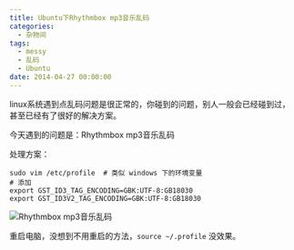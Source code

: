 ```yaml
---
title: Ubuntu下Rhythmbox mp3音乐乱码
categories:
  - 杂物间
tags:
  - messy
  - 乱码
  - Ubuntu
date: 2014-04-27 00:00:00
---
```



linux系统遇到点乱码问题是很正常的，你碰到的问题，别人一般会已经碰到过，甚至已经有了很好的解决方案。

今天遇到的问题是：Rhythmbox mp3音乐乱码

处理方案：

    sudo vim /etc/profile  # 类似 windows 下的环境变量
    # 添加
    export GST_ID3_TAG_ENCODING=GBK:UTF-8:GB18030
    export GST_ID3V2_TAG_ENCODING=GBK:UTF-8:GB18030
    
![Rhythmbox mp3音乐乱码](https://cdn.jsdelivr.net/gh/barretlee/blog/blog/src/blogimgs/2014/04/27/cd93a704-ce17-11e3-9b5d-a00b8c0f6c03.jpg)<!--<source src="//cloud.githubusercontent.com/assets/2698003/2811361/cd93a704-ce17-11e3-9b5d-a00b8c0f6c03.jpg">-->

重启电脑，没想到不用重启的方法，`source ~/.profile` 没效果。

